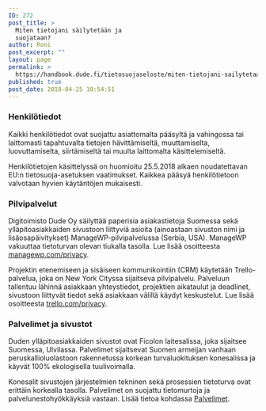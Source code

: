 ```yaml
---
ID: 272
post_title: >
  Miten tietojani säilytetään ja
  suojataan?
author: Roni
post_excerpt: ""
layout: page
permalink: >
  https://handbook.dude.fi/tietosuojaseloste/miten-tietojani-sailytetaan-ja-suojataan
published: true
post_date: 2018-04-25 10:54:51
---
```

<h3>Henkilötiedot</h3>
Kaikki henkilötiedot ovat suojattu asiattomalta pääsyltä ja vahingossa tai laittomasti tapahtuvalta tietojen hävittämiseltä, muuttamiselta, luovuttamiselta, siirtämiseltä tai muulta laittomalta käsittelemiseltä.

Henkilötietojen käsittelyssä on huomioitu 25.5.2018 alkaen noudatettavan EU:n tietosuoja-asetuksen vaatimukset. Kaikkea pääsyä henkilötietoon valvotaan hyvien käytäntöjen mukaisesti.
<h3>Pilvipalvelut</h3>
Digitoimisto Dude Oy säilyttää paperisia asiakastietoja Suomessa sekä ylläpitoasiakkaiden sivustoon liittyviä asioita (ainoastaan sivuston nimi ja lisäosapäivitykset) ManageWP-pilvipalvelussa (Serbia, USA). ManageWP vakuuttaa tietoturvan olevan tiukalla tasolla. Lue lisää osoitteesta <a href="https://managewp.com/privacy">managewp.com/privacy</a>.

Projektin etenemiseen ja sisäiseen kommunikointiin (CRM) käytetään Trello-palvelua, joka on New York Cityssa sijaitseva pilvipalvelu. Palveluun tallentuu lähinnä asiakkaan yhteystiedot, projektien aikataulut ja deadlinet, sivustoon liittyvät tiedot sekä asiakkaan välillä käydyt keskustelut. Lue lisää osoitteesta <a href="https://trello.com/privacy">trello.com/privacy</a>.
<h3>Palvelimet ja sivustot</h3>
Duden ylläpitoasiakkaiden sivustot ovat Ficolon laitesalissa, joka sijaitsee Suomessa, Ulvilassa. Palvelimet sijaitsevat Suomen armeijan vanhaan peruskallioluolastoon rakennetussa korkean turvaluokituksen konesalissa ja käyvät 100% ekologisella tuulivoimalla.

Konesalit sivustojen järjestelmien tekninen sekä prosessien tietoturva ovat erittäin korkealla tasolla. Palvelimet on suojattu tietomurtoja ja palvelunestohyökkäyksiä vastaan. Lisää tietoa kohdassa <a href="https://handbook.dude.fi/palvelimet">Palvelimet</a>.